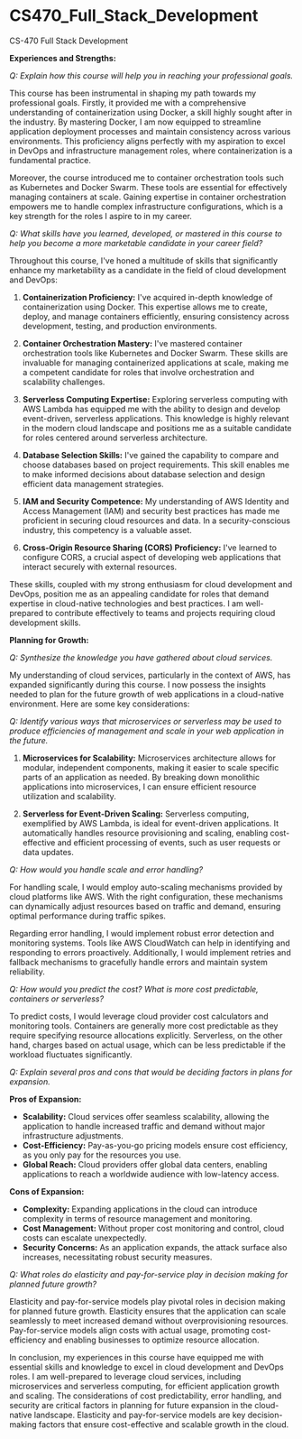 # CS470_Full_Stack_Development
CS-470 Full Stack Development

**Experiences and Strengths:**

*Q: Explain how this course will help you in reaching your professional goals.*

This course has been instrumental in shaping my path towards my professional goals. Firstly, it provided me with a comprehensive understanding of containerization using Docker, a skill highly sought after in the industry. By mastering Docker, I am now equipped to streamline application deployment processes and maintain consistency across various environments. This proficiency aligns perfectly with my aspiration to excel in DevOps and infrastructure management roles, where containerization is a fundamental practice.

Moreover, the course introduced me to container orchestration tools such as Kubernetes and Docker Swarm. These tools are essential for effectively managing containers at scale. Gaining expertise in container orchestration empowers me to handle complex infrastructure configurations, which is a key strength for the roles I aspire to in my career.

*Q: What skills have you learned, developed, or mastered in this course to help you become a more marketable candidate in your career field?*

Throughout this course, I've honed a multitude of skills that significantly enhance my marketability as a candidate in the field of cloud development and DevOps:

1. **Containerization Proficiency:** I've acquired in-depth knowledge of containerization using Docker. This expertise allows me to create, deploy, and manage containers efficiently, ensuring consistency across development, testing, and production environments.

2. **Container Orchestration Mastery:** I've mastered container orchestration tools like Kubernetes and Docker Swarm. These skills are invaluable for managing containerized applications at scale, making me a competent candidate for roles that involve orchestration and scalability challenges.

3. **Serverless Computing Expertise:** Exploring serverless computing with AWS Lambda has equipped me with the ability to design and develop event-driven, serverless applications. This knowledge is highly relevant in the modern cloud landscape and positions me as a suitable candidate for roles centered around serverless architecture.

4. **Database Selection Skills:** I've gained the capability to compare and choose databases based on project requirements. This skill enables me to make informed decisions about database selection and design efficient data management strategies.

5. **IAM and Security Competence:** My understanding of AWS Identity and Access Management (IAM) and security best practices has made me proficient in securing cloud resources and data. In a security-conscious industry, this competency is a valuable asset.

6. **Cross-Origin Resource Sharing (CORS) Proficiency:** I've learned to configure CORS, a crucial aspect of developing web applications that interact securely with external resources.

These skills, coupled with my strong enthusiasm for cloud development and DevOps, position me as an appealing candidate for roles that demand expertise in cloud-native technologies and best practices. I am well-prepared to contribute effectively to teams and projects requiring cloud development skills.

**Planning for Growth:**

*Q: Synthesize the knowledge you have gathered about cloud services.*

My understanding of cloud services, particularly in the context of AWS, has expanded significantly during this course. I now possess the insights needed to plan for the future growth of web applications in a cloud-native environment. Here are some key considerations:

*Q: Identify various ways that microservices or serverless may be used to produce efficiencies of management and scale in your web application in the future.*

1. **Microservices for Scalability:** Microservices architecture allows for modular, independent components, making it easier to scale specific parts of an application as needed. By breaking down monolithic applications into microservices, I can ensure efficient resource utilization and scalability.

2. **Serverless for Event-Driven Scaling:** Serverless computing, exemplified by AWS Lambda, is ideal for event-driven applications. It automatically handles resource provisioning and scaling, enabling cost-effective and efficient processing of events, such as user requests or data updates.

*Q: How would you handle scale and error handling?*

For handling scale, I would employ auto-scaling mechanisms provided by cloud platforms like AWS. With the right configuration, these mechanisms can dynamically adjust resources based on traffic and demand, ensuring optimal performance during traffic spikes.

Regarding error handling, I would implement robust error detection and monitoring systems. Tools like AWS CloudWatch can help in identifying and responding to errors proactively. Additionally, I would implement retries and fallback mechanisms to gracefully handle errors and maintain system reliability.

*Q: How would you predict the cost? What is more cost predictable, containers or serverless?*

To predict costs, I would leverage cloud provider cost calculators and monitoring tools. Containers are generally more cost predictable as they require specifying resource allocations explicitly. Serverless, on the other hand, charges based on actual usage, which can be less predictable if the workload fluctuates significantly.

*Q: Explain several pros and cons that would be deciding factors in plans for expansion.*

**Pros of Expansion:**
- **Scalability:** Cloud services offer seamless scalability, allowing the application to handle increased traffic and demand without major infrastructure adjustments.
- **Cost-Efficiency:** Pay-as-you-go pricing models ensure cost efficiency, as you only pay for the resources you use.
- **Global Reach:** Cloud providers offer global data centers, enabling applications to reach a worldwide audience with low-latency access.

**Cons of Expansion:**
- **Complexity:** Expanding applications in the cloud can introduce complexity in terms of resource management and monitoring.
- **Cost Management:** Without proper cost monitoring and control, cloud costs can escalate unexpectedly.
- **Security Concerns:** As an application expands, the attack surface also increases, necessitating robust security measures.

*Q: What roles do elasticity and pay-for-service play in decision making for planned future growth?*

Elasticity and pay-for-service models play pivotal roles in decision making for planned future growth. Elasticity ensures that the application can scale seamlessly to meet increased demand without overprovisioning resources. Pay-for-service models align costs with actual usage, promoting cost-efficiency and enabling businesses to optimize resource allocation.

In conclusion, my experiences in this course have equipped me with essential skills and knowledge to excel in cloud development and DevOps roles. I am well-prepared to leverage cloud services, including microservices and serverless computing, for efficient application growth and scaling. The considerations of cost predictability, error handling, and security are critical factors in planning for future expansion in the cloud-native landscape. Elasticity and pay-for-service models are key decision-making factors that ensure cost-effective and scalable growth in the cloud.
